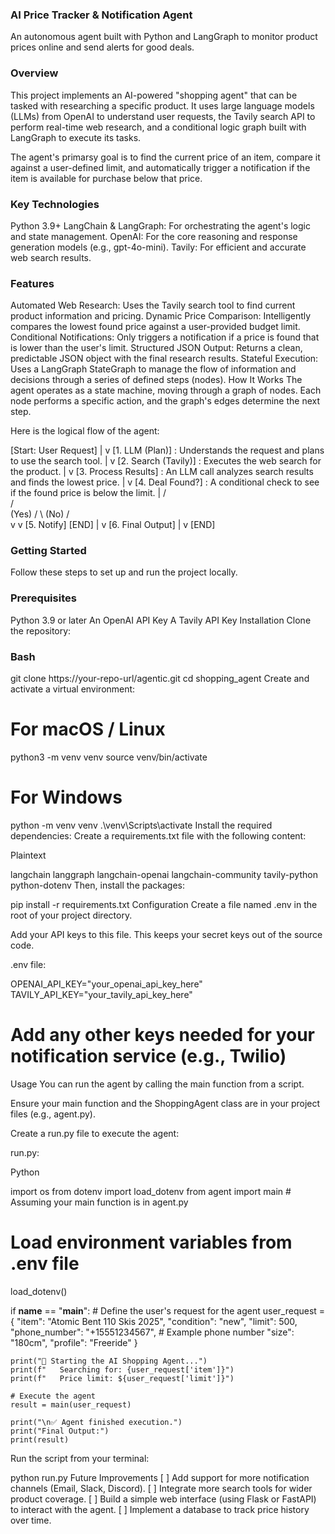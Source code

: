 ### AI Price Tracker & Notification Agent
An autonomous agent built with Python and LangGraph to monitor product prices online and send alerts for good deals.

### Overview
This project implements an AI-powered "shopping agent" that can be tasked with researching a specific product. It uses large language models (LLMs) from OpenAI to understand user requests, the Tavily search API to perform real-time web research, and a conditional logic graph built with LangGraph to execute its tasks.

The agent's primarsy goal is to find the current price of an item, compare it against a user-defined limit, and automatically trigger a notification if the item is available for purchase below that price.

### Key Technologies
Python 3.9+
LangChain & LangGraph: For orchestrating the agent's logic and state management.
OpenAI: For the core reasoning and response generation models (e.g., gpt-4o-mini).
Tavily: For efficient and accurate web search results.

### Features
Automated Web Research: Uses the Tavily search tool to find current product information and pricing.
Dynamic Price Comparison: Intelligently compares the lowest found price against a user-provided budget limit.
Conditional Notifications: Only triggers a notification if a price is found that is lower than the user's limit.
Structured JSON Output: Returns a clean, predictable JSON object with the final research results.
Stateful Execution: Uses a LangGraph StateGraph to manage the flow of information and decisions through a series of defined steps (nodes).
How It Works
The agent operates as a state machine, moving through a graph of nodes. Each node performs a specific action, and the graph's edges determine the next step.

Here is the logical flow of the agent:

[Start: User Request]
        |
        v
[1. LLM (Plan)] : Understands the request and plans to use the search tool.
        |
        v
[2. Search (Tavily)] : Executes the web search for the product.
        |
        v
[3. Process Results] : An LLM call analyzes search results and finds the lowest price.
        |
        v
[4. Deal Found?] : A conditional check to see if the found price is below the limit.
        |
       / \
      /   \
(Yes) /     \ (No)
     /       \
    v         v
[5. Notify]   [END]
    |
    v
[6. Final Output]
    |
    v
[END]

### Getting Started
Follow these steps to set up and run the project locally.

### Prerequisites
Python 3.9 or later
An OpenAI API Key
A Tavily API Key
Installation
Clone the repository:

### Bash

git clone https://your-repo-url/agentic.git
cd shopping_agent
Create and activate a virtual environment:


# For macOS / Linux
python3 -m venv venv
source venv/bin/activate

# For Windows
python -m venv venv
.\venv\Scripts\activate
Install the required dependencies:
Create a requirements.txt file with the following content:

Plaintext

langchain
langgraph
langchain-openai
langchain-community
tavily-python
python-dotenv
Then, install the packages:


pip install -r requirements.txt
Configuration
Create a file named .env in the root of your project directory.

Add your API keys to this file. This keeps your secret keys out of the source code.

.env file:

OPENAI_API_KEY="your_openai_api_key_here"
TAVILY_API_KEY="your_tavily_api_key_here"

# Add any other keys needed for your notification service (e.g., Twilio)
Usage
You can run the agent by calling the main function from a script.

Ensure your main function and the ShoppingAgent class are in your project files (e.g., agent.py).

Create a run.py file to execute the agent:

run.py:

Python

import os
from dotenv import load_dotenv
from agent import main # Assuming your main function is in agent.py

# Load environment variables from .env file
load_dotenv()

if __name__ == "__main__":
    # Define the user's request for the agent
    user_request = {
        "item": "Atomic Bent 110 Skis 2025",
        "condition": "new",
        "limit": 500,
        "phone_number": "+15551234567", # Example phone number
        "size": "180cm",
        "profile": "Freeride"
    }

    print("🚀 Starting the AI Shopping Agent...")
    print(f"   Searching for: {user_request['item']}")
    print(f"   Price limit: ${user_request['limit']}")

    # Execute the agent
    result = main(user_request)

    print("\n✅ Agent finished execution.")
    print("Final Output:")
    print(result)

Run the script from your terminal:

python run.py
Future Improvements
[ ] Add support for more notification channels (Email, Slack, Discord).
[ ] Integrate more search tools for wider product coverage.
[ ] Build a simple web interface (using Flask or FastAPI) to interact with the agent.
[ ] Implement a database to track price history over time.